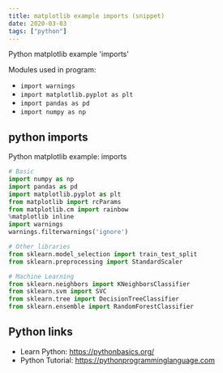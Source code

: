 ```yaml
---
title: matplotlib example imports (snippet)
date: 2020-03-03
tags: ["python"]
---
```

Python matplotlib example 'imports'


Modules used in program: 
* `import warnings`
* `import matplotlib.pyplot as plt`
* `import pandas as pd`
* `import numpy as np`

## python imports

Python matplotlib example: imports

```python
# Basic
import numpy as np
import pandas as pd
import matplotlib.pyplot as plt
from matplotlib import rcParams
from matplotlib.cm import rainbow
%matplotlib inline
import warnings
warnings.filterwarnings('ignore')

# Other libraries
from sklearn.model_selection import train_test_split
from sklearn.preprocessing import StandardScaler

# Machine Learning
from sklearn.neighbors import KNeighborsClassifier
from sklearn.svm import SVC
from sklearn.tree import DecisionTreeClassifier
from sklearn.ensemble import RandomForestClassifier

```

## Python links

- Learn Python: https://pythonbasics.org/
- Python Tutorial: https://pythonprogramminglanguage.com
